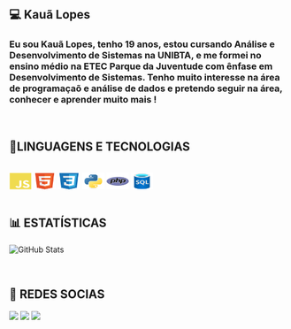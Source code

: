 ## 💻 Kauã Lopes

<h3>Eu sou Kauã Lopes, tenho 19 anos, estou cursando Análise e Desenvolvimento de Sistemas na UNIBTA, e me formei no ensino médio na ETEC Parque da Juventude com ênfase em Desenvolvimento de Sistemas. Tenho muito interesse na área de programaçaõ e análise de dados e pretendo seguir na área, conhecer e aprender muito mais ! </h3>

<br>

## 🤖LINGUAGENS E TECNOLOGIAS

<div style="display: inline_block"><br>
  <img align="center" alt="Kaua-Js" height="30" width="40" src="https://raw.githubusercontent.com/devicons/devicon/master/icons/javascript/javascript-plain.svg">
  <img align="center" alt="Kaua-HTML" height="30" width="40" src="https://raw.githubusercontent.com/devicons/devicon/master/icons/html5/html5-original.svg">
  <img align="center" alt="Kaua-CSS" height="30" width="40" src="https://raw.githubusercontent.com/devicons/devicon/master/icons/css3/css3-original.svg">
  <img align="center" alt="Kaua-Python" height="30" width="40" src="https://raw.githubusercontent.com/devicons/devicon/master/icons/python/python-original.svg">
  <img align="center" alt="Kaua-Python" height="30" width="40" src="https://raw.githubusercontent.com/devicons/devicon/master/icons/php/php-original.svg" />
  <img align="center" alt="Kaua-Sql" height="30" width="40" src="https://raw.githubusercontent.com/devicons/devicon/master/icons/azuresqldatabase/azuresqldatabase-original.svg" />
</div>

<br>

## 📊 ESTATÍSTICAS 

<div
  
<img 
      align="center" 
      alt="GitHub Stats" 
      height="200" 
      src="https://github-readme-stats.vercel.app/api/top-langs/?username=megurisz&theme=tokyonight&layout=compact&custom_title=Tecnologias&langs_count=9" />
      
</div>

<br>

## 🤳 REDES SOCIAS
 
<div>
  
  <a href="https://instagram.com/__kauasz" target="_blank"><img src="https://img.shields.io/badge/-Instagram-%23E4405F?style=for-the-badge&logo=instagram&logoColor=white" target="_blank"></a>
  <a href = "mailto:kauaalexandrelopes@gmail.com"><img src="https://img.shields.io/badge/-Gmail-%23333?style=for-the-badge&logo=gmail&logoColor=white" target="_blank"></a>
  <a href="https://www.linkedin.com/in/kauã-lopessz-45875016a" target="_blank"><img src="https://img.shields.io/badge/-LinkedIn-%230077B5?style=for-the-badge&logo=linkedin&logoColor=white" target="_blank"></a> 
  
</div>
